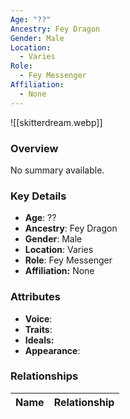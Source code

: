 ```yaml
---
Age: "??"
Ancestry: Fey Dragon
Gender: Male
Location:
  - Varies
Role:
  - Fey Messenger
Affiliation:
  - None
---
```


![[skitterdream.webp]]

### Overview
No summary available.

### Key Details
- **Age**: ??
- **Ancestry**: Fey Dragon
- **Gender**: Male
- **Location**: Varies
- **Role**: Fey Messenger
- **Affiliation:** None

### Attributes
- **Voice**: 
- **Traits**: 
- **Ideals:** 
- **Appearance**:

### Relationships

| Name  | Relationship |
| ----- | ------------ |
